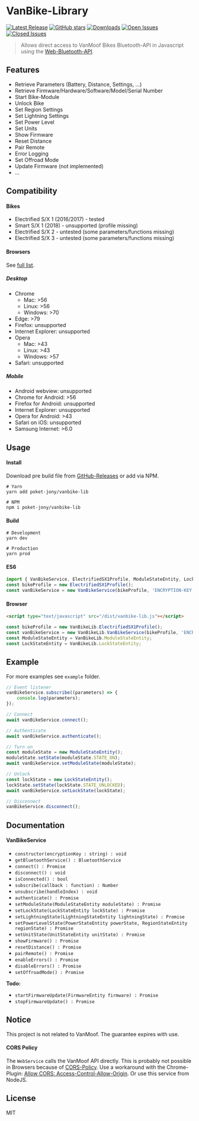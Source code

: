# VanBike-Library
[![Latest Release](https://img.shields.io/github/release/Poket-Jony/vanbike-lib.svg?style=flat&color=blue)](https://github.com/Poket-Jony/vanbike-lib/releases/latest)
[![GitHub stars](https://img.shields.io/github/stars/Poket-Jony/vanbike-lib?style=flat&color=brightgreen)](https://github.com/Poket-Jony/vanbike-lib/stargazers)
[![Downloads](https://img.shields.io/github/downloads/Poket-Jony/vanbike-lib/total.svg?style=flat&color=brightgreen)](https://github.com/Poket-Jony/vanbike-lib/releases/latest)
[![Open Issues](https://img.shields.io/github/issues-raw/Poket-Jony/vanbike-lib.svg?style=flat&color=yellowgreen)](https://github.com/Poket-Jony/vanbike-lib/issues?q=is%3Aopen+is%3Aissue)
[![Closed Issues](https://img.shields.io/github/issues-closed-raw/Poket-Jony/vanbike-lib.svg?style=flat&color=brightgreen)](https://github.com/Poket-Jony/vanbike-lib/issues?q=is%3Aissue+is%3Aclosed)

> Allows direct access to VanMoof Bikes Bluetooth-API in Javascript using the [Web-Bluetooth-API](https://developer.mozilla.org/docs/Web/API/Web_Bluetooth_API).

## Features
* Retrieve Parameters (Battery, Distance, Settings, ...)
* Retrieve Firmware/Hardware/Software/Model/Serial Number
* Start Bike-Module
* Unlock Bike
* Set Region Settings
* Set Lightning Settings
* Set Power Level
* Set Units
* Show Firmware
* Reset Distance
* Pair Remote
* Error Logging
* Set Offroad Mode
* Update Firmware (not implemented)
* ...

## Compatibility
#### Bikes
* Electrified S/X 1 (2016/2017) - tested
* Smart S/X 1 (2018) - unsupported (profile missing)
* Electrified S/X 2 - untested (some parameters/functions missing)
* Electrified S/X 3 - untested (some parameters/functions missing)

#### Browsers
See [full list](https://developer.mozilla.org/docs/Web/API/Web_Bluetooth_API#Browser_compatibility).
##### Desktop
* Chrome
    * Mac: >56
    * Linux: >56
    * Windows: >70
* Edge: >79
* Firefox: unsupported
* Internet Explorer: unsupported
* Opera
    * Mac: >43
    * Linux: >43
    * Windows: >57
* Safari: unsupported
##### Mobile
* Android webview: unsupported
* Chrome for Android: >56
* Firefox for Android: unsupported
* Internet Explorer: unsupported
* Opera for Android: >43
* Safari on iOS: unsupported
* Samsung Internet: >6.0

## Usage
#### Install
Download pre build file from [GitHub-Releases](https://github.com/Poket-Jony/vanbike-lib/releases/latest) or add via NPM.

```shell script
# Yarn
yarn add poket-jony/vanbike-lib

# NPM
npm i poket-jony/vanbike-lib
```

#### Build
```shell script
# Development
yarn dev

# Production
yarn prod
```

#### ES6
```javascript
import { VanBikeService, ElectrifiedSX1Profile, ModuleStateEntity, LockStateEntity } from 'vanbike-lib';
const bikeProfile = new ElectrifiedSX1Profile();
const vanBikeService = new VanBikeService(bikeProfile, 'ENCRYPTION-KEY');
```

#### Browser
```html
<script type="text/javascript" src="/dist/vanbike-lib.js"></script>
```
```javascript
const bikeProfile = new VanBikeLib.ElectrifiedSX1Profile();
const vanBikeService = new VanBikeLib.VanBikeService(bikeProfile, 'ENCRYPTION-KEY');
const ModuleStateEntity = VanBikeLib.ModuleStateEntity;
const LockStateEntity = VanBikeLib.LockStateEntity;
```

## Example
For more examples see `example` folder.
```javascript
// Event listener
vanBikeService.subscribe((parameters) => {
    console.log(parameters);
});

// Connect
await vanBikeService.connect();

// Authenticate
await vanBikeService.authenticate();

// Turn on
const moduleState = new ModuleStateEntity();
moduleState.setState(moduleState.STATE_ON);
await vanBikeService.setModuleState(moduleState);

// Unlock
const lockState = new LockStateEntity();
lockState.setState(lockState.STATE_UNLOCKED);
await vanBikeService.setLockState(lockState);

// Disconnect
vanBikeService.disconnect();
```

## Documentation
#### VanBikeService
* `constructor(encryptionKey : string) : void`
* `getBluetoothService() : BluetoothService`
* `connect() : Promise`
* `disconnect() : void`
* `isConnected() : bool`
* `subscribe(callback : function) : Number`
* `unsubscribe(handleIndex) : void`
* `authenticate() : Promise`
* `setModuleState(ModuleStateEntity moduleState) : Promise`
* `setLockState(LockStateEntity lockState) : Promise`
* `setLightningState(LightningStateEntity lightningState) : Promise`
* `setPowerLevelState(PowerStateEntity powerState, RegionStateEntity regionState) : Promise`
* `setUnitState(UnitStateEntity unitState) : Promise`
* `showFirmware() : Promise`
* `resetDistance() : Promise`
* `pairRemote() : Promise`
* `enableErrors() : Promise`
* `disableErrors() : Promise`
* `setOffroadMode() : Promise`

__Todo:__
* `startFirmwareUpdate(FirmwareEntity firmware) : Promise`
* `stopFirmwareUpdate() : Promise`

## Notice
This project is not related to VanMoof.
The guarantee expires with use.

#### CORS Policy
The `WebService` calls the VanMoof API directly.
This is probably not possible in Browsers because of [CORS-Policy](https://developer.mozilla.org/docs/Web/HTTP/CORS).
Use a workaround with the Chrome-Plugin: [Allow CORS: Access-Control-Allow-Origin](https://chrome.google.com/webstore/detail/allow-cors-access-control/lhobafahddgcelffkeicbaginigeejlf).
Or use this service from NodeJS. 

## License
MIT
